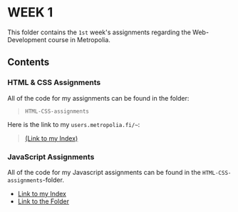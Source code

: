 # WEEK 1

This folder contains the `1st` week's assignments regarding the Web-Development course in Metropolia.
## Contents

### HTML & CSS Assignments
All of the code for my assignments can be found in the folder:
> ``HTML-CSS-assignments``

Here is the link to my ``users.metropolia.fi/~``:
>[(Link to my Index)](https://users.metropolia.fi/~onnikiv/Web-Sovelluskehitys/WEEK1/HTML-CSS-assignments/)

### JavaScript Assignments
All of the code for my Javascript assignments can be found in the ``HTML-CSS-assignments``-folder.

* [Link to my Index](https://users.metropolia.fi/~onnikiv/Web-Sovelluskehitys/WEEK1/JS-assignments/)
* [Link to the Folder](https://users.metropolia.fi/~onnikiv/Web-Sovelluskehitys/WEEK1/JS-assignments/)

